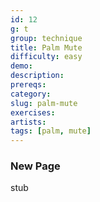 ```yaml
---
id: 12
g: t
group: technique
title: Palm Mute
difficulty: easy
demo: 
description:
prereqs: 
category: 
slug: palm-mute
exercises:
artists: 
tags: [palm, mute]
---
```


### New Page

stub
